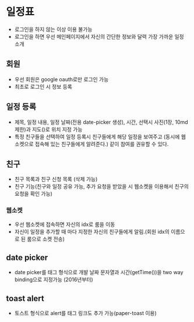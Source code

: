 # 일정표
* 로그인을 하지 않는 이상 이용 불가능
* 로그인을 하면 우선 메인페이지에서 자신의 간단한 정보와 달력 가장 가까운 일정 소개

## 회원
* 우선 회원은 google oauth로만 로그인 가능
* 최초로 로그인 시 정보 등록

## 일정 등록
* 제목, 일정 내용, 일정 날짜(전용 date-picker 생성), 시간, 선택시 사진(1장, 10md 제한)과 지도(<google-map>)로 위치 지정 가능
* 특정 친구들을 선택하여 일정 등록시 친구들에게 해당 일정을 보여주고 (동시에 웹소켓으로 접속해 있는 친구들에게 알려준다.) 같이 참여를 권유할 수 있다.

## 친구
* 친구 목록과 친구 신청 목록 (삭제 가능)
* 친구 기능(친구와 일정 공유 가능, 추가 요청을 받았을 시 웹소켓을 이용해서 친구의 요청을 확인 가능)

### 웹소켓
* 우선 웹소켓에 접속하면 자신의 idx로 룸을 이동
* 자신이 일정을 추가할 때 마다 지정한 자신의 친구들에게 알림.(회원 idx의 이름으로 된 룸으로 소켓 전송)

## date picker
* date picker를 태그 형식으로 개발 날짜 문자열과 시간(getTime())을 two way binding으로 지정가능 (2016년부터)

## toast alert
* 토스트 형식으로 alert를 태그 링크도 추가 가능(paper-toast 이용)